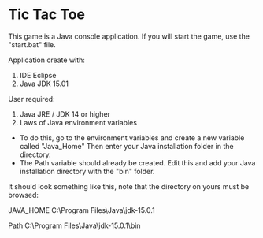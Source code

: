 # Tic Tac Toe

This game is a Java console application. 
If you will start the game, use the "start.bat" file.

Application create with:
1) IDE Eclipse
2) Java JDK 15.01

User required:
1) Java JRE / JDK 14 or higher
2) Laws of Java environment variables  
-  To do this, go to the environment variables and create a new variable called "Java_Home" 
   Then enter your Java installation folder in the directory. 
-  The Path variable should already be created. Edit this and add your Java installation directory with the "bin" folder. 

It should look something like this, note that the directory on yours must be browsed: <br>  
<p>   JAVA_HOME   C:\Program Files\Java\jdk-15.0.1          
<p>   Path        C:\Program Files\Java\jdk-15.0.1\bin

